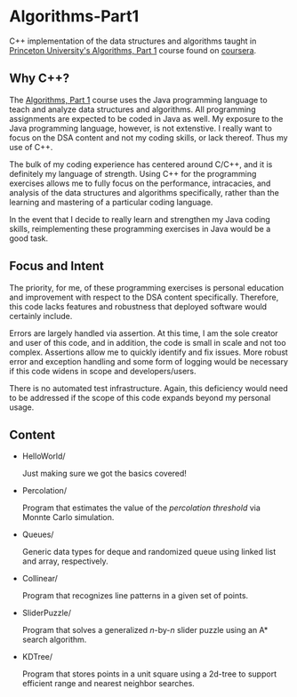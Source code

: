 # Algorithms-Part1

C++ implementation of the data structures and algorithms taught in [Princeton University's Algorithms, Part 1](https://www.coursera.org/learn/algorithms-part1) course found on [coursera](https://www.coursera.org/).

## Why C++?

The [Algorithms, Part 1](https://www.coursera.org/learn/algorithms-part1) course uses the Java programming language to teach and analyze data structures and algorithms. All programming assignments are expected to be coded in Java as well. My exposure to the Java programming language, however, is not extenstive. I really want to focus on the DSA content and not my coding skills, or lack thereof. Thus my use of C++.

The bulk of my coding experience has centered around C/C++, and it is definitely my language of strength. Using C++ for the programming exercises allows me to fully focus on the performance, intracacies, and analysis of the data structures and algorithms specifically, rather than the learning and mastering of a particular coding language.

In the event that I decide to really learn and strengthen my Java coding skills, reimplementing these programming exercises in Java would be a good task.

## Focus and Intent

The priority, for me, of these programming exercises is personal education and improvement with respect to the DSA content specifically. Therefore, this code lacks features and robustness that deployed software would certainly include.

Errors are largely handled via assertion. At this time, I am the sole creator and user of this code, and in addition, the code is small in scale and not too complex. Assertions allow me to quickly identify and fix issues. More robust error and exception handling and some form of logging would be necessary if this code widens in scope and developers/users.

There is no automated test infrastructure. Again, this deficiency would need to be addressed if the scope of this code expands beyond my personal usage. 

## Content

- HelloWorld/
  
  Just making sure we got the basics covered!

- Percolation/
  
  Program that estimates the value of the *percolation threshold* via Monnte Carlo simulation.

- Queues/
  
  Generic data types for deque and randomized queue using linked list and array, respectively.

- Collinear/
  
  Program that recognizes line patterns in a given set of points.

- SliderPuzzle/

  Program that solves a generalized $`n`$-by-$`n`$ slider puzzle using an A* search algorithm.

- KDTree/

  Program that stores points in a unit square using a 2d-tree to support efficient range and nearest neighbor searches.
